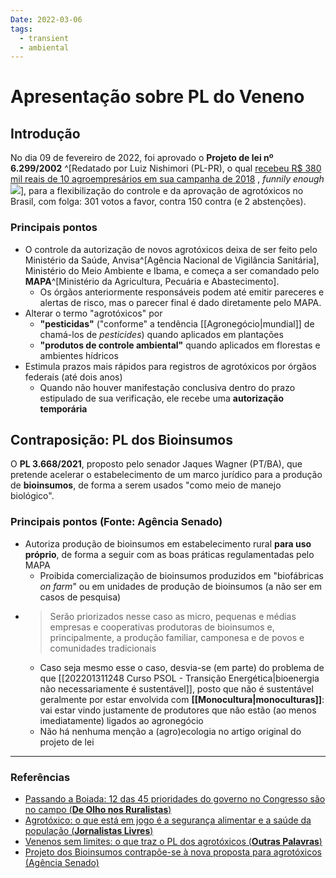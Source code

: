 ```yaml
---
Date: 2022-03-06
tags:
  - transient
  - ambiental
---
```

# Apresentação sobre PL do Veneno
## Introdução
No dia 09 de fevereiro de 2022, foi aprovado o **Projeto de lei nº 6.299/2002** ^[Redatado por Luiz Nishimori (PL-PR), o qual [recebeu R$ 380 mil reais de 10 agroempresários em sua campanha de 2018](https://www.brasildefato.com.br/2022/02/10/relator-do-pacote-do-veneno-recebeu-r-380-mil-de-10-empresarios-do-agro-na-campanha-de-2018) , *funnily enough* ![](https://images01.brasildefato.com.br/bcb2f4ddcebc5aed8143c177365c53b8.jpeg)], para a flexibilização do controle e da aprovação de agrotóxicos no Brasil, com folga: 301 votos a favor, contra 150 contra (e 2 abstenções). 

### Principais pontos
*  O controle da autorização de novos agrotóxicos deixa de ser feito pelo Ministério da Saúde, Anvisa^[Agência Nacional de Vigilância Sanitária], Ministério do Meio Ambiente e Ibama, e começa a ser comandado pelo **MAPA**^[Ministério da Agricultura, Pecuária e Abastecimento]. 
	* Os órgãos anteriormente responsáveis podem até emitir pareceres e alertas de risco, mas o parecer final é dado diretamente pelo MAPA. 
* Alterar o termo "agrotóxicos" por 
	* **"pesticidas"** ("conforme" a tendência [[Agronegócio|mundial]] de chamá-los de *pesticides*) quando aplicados em plantações
	*  **"produtos de controle ambiental"** quando aplicados em florestas e ambientes hídricos
* Estimula prazos mais rápidos para registros de agrotóxicos por órgãos federais (até dois anos)
	* Quando não houver manifestação conclusiva dentro do prazo estipulado de sua verificação, ele recebe uma **autorização temporária** 

## Contraposição: PL dos Bioinsumos
O **PL 3.668/2021**, proposto pelo senador Jaques Wagner (PT/BA), que pretende acelerar o estabelecimento de um marco jurídico para a produção de **bioinsumos**, de forma a serem usados "como meio de manejo biológico".

### Principais pontos (Fonte: Agência Senado)
* Autoriza produção de bioinsumos em estabelecimento rural **para uso próprio**, de forma a seguir com as boas práticas regulamentadas pelo MAPA
	* Proibida comercialização de bioinsumos produzidos em "biofábricas *on farm*" ou em unidades de produção de bioinsumos (a não ser em casos de pesquisa)
* > Serão priorizados nesse caso as micro, pequenas e médias empresas e cooperativas produtoras de bioinsumos e, principalmente, a produção familiar, camponesa e de povos e comunidades tradicionais
	* Caso seja mesmo esse o caso, desvia-se (em parte) do problema de que [[202201311248 Curso PSOL - Transição Energética|bioenergia não necessariamente é sustentável]], posto que não é sustentável geralmente por estar envolvida com **[[Monocultura|monoculturas]]**: vai estar vindo justamente de produtores que não estão (ao menos imediatamente) ligados ao agronegócio
	* Não há nenhuma menção a (agro)ecologia no artigo original do projeto de lei

---
### Referências
- [Passando a Boiada: 12 das 45 prioridades do governo no Congresso são no campo (**De Olho nos Ruralistas**)](https://deolhonosruralistas.com.br/2022/02/10/passando-a-boiada-12-das-45-prioridades-do-governo-no-congresso-sao-no-campo/?utm_source=rss&utm_medium=rss&utm_campaign=passando-a-boiada-12-das-45-prioridades-do-governo-no-congresso-sao-no-campo)
- [Agrotóxico: o que está em jogo é a segurança alimentar e a saúde da população (**Jornalistas Livres**)](https://jornalistaslivres.org/agrotoxico-o-que-esta-em-jogo-e-a-seguranca-alimentar-e-a-saude-da-populacao)
- [Venenos sem limites: o que traz o PL dos agrotóxicos (**Outras Palavras**)](https://outraspalavras.net/outrasmidias/venenos-sem-limites-o-que-muda-com-o-pl-dos-agrotoxicos/)
- [Projeto dos Bioinsumos contrapõe-se à nova proposta para agrotóxicos (Agência Senado)](https://www12.senado.leg.br/noticias/materias/2022/02/11/projeto-dos-bioinsumos-contrapoe-se-a-nova-proposta-para-agrotoxicos)